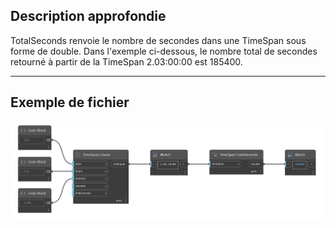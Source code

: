 ## Description approfondie
TotalSeconds renvoie le nombre de secondes dans une TimeSpan sous forme de double. Dans l'exemple ci-dessous, le nombre total de secondes retourné à partir de la TimeSpan 2.03:00:00 est 185400.
___
## Exemple de fichier

![TotalSeconds](./DSCore.TimeSpan.TotalSeconds_img.jpg)

